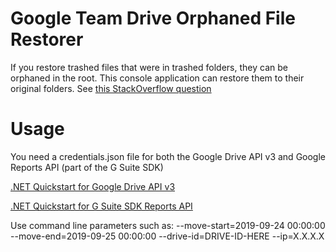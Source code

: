# Google Team Drive Orphaned File Restorer
If you restore trashed files that were in trashed folders, they can be orphaned in the root. This console application can restore them to their original folders. See [this StackOverflow question](https://stackoverflow.com/questions/58082724/google-drive-api-recovering-the-original-folder-for-a-file-restored-from-trash)

# Usage

You need a credentials.json file for both the Google Drive API v3 and Google Reports API (part of the G Suite SDK)

[.NET Quickstart for Google Drive API v3](https://developers.google.com/drive/api/v3/quickstart/dotnet)

[.NET Quickstart for G Suite SDK Reports API](https://developers.google.com/admin-sdk/reports/v1/quickstart/dotnet)

Use command line parameters such as:
--move-start=2019-09-24 00:00:00 --move-end=2019-09-25 00:00:00 --drive-id=DRIVE-ID-HERE --ip=X.X.X.X
